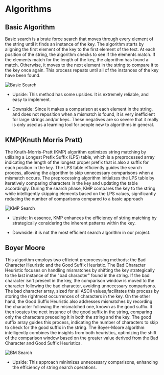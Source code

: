 # Algorithms

## Basic Algorithm
    
Basic search is a brute force search that moves through every element of the string until it finds an instance of the key. The algorithm starts by aligning the first element of the key to the first element of the text. At each position of the string, the algorithm checks to see if the elements match. If the elements match for the length of the key, the algorithm has found a match. Otherwise, it moves to the next element in the string to compare it to the key once again. This process repeats until all of the instances of the key have been found.

![Basic Search](https://1.bp.blogspot.com/-YJDalyxz6XY/UFCYnd2_nBI/AAAAAAAAAB4/uewJpXgs9Mc/s1600/Brute+Force.jpg)

 - Upside:
        This method has some upsides. It is extremely reliable, and easy to implement.
        

 - Downside:
        Since it makes a comparison at each element in the string, and does not reposition when a mismatch is found, it is very inefficient for large strings and/or keys. These negatives are so severe that it really is only used as a learning tool for people new to algorithms in general. 



## KMP(Knuth Morris Pratt)

The Knuth-Morris-Pratt (KMP) algorithm optimizes string matching by utilizing a Longest Prefix Suffix (LPS) table, which is a preprocessed array indicating the length of the longest proper prefix that is also a suffix for each position in the key. The LPS table efficiently guides the search process, allowing the algorithm to skip unnecessary comparisons when a mismatch occurs. The preprocessing algorithm initializes the LPS table by iteratively comparing characters in the key and updating the table accordingly. During the search phase, KMP compares the key to the string while intelligently skipping elements based on the LPS values, significantly reducing the number of comparisons compared to a basic approach

![KMP Search](https://media.geeksforgeeks.org/wp-content/uploads/20221125004358/image-660x398.png)

- Upside:
      In essence, KMP enhances the efficiency of string matching by strategically considering the inherent patterns within the key.

- Downside:
      it is not the most efficient search algorithm in our project. 


## Boyer Moore

   This algorithm employs two efficient preprocessing methods: the Bad Character Heuristic and the Good Suffix Heuristic. The Bad Character Heuristic focuses on handling mismatches by shifting the key strategically to the last instance of the "bad character" found in the string. If the bad character isn't present in the key, the comparison window is moved to the character following the bad character, avoiding unnecessary comparisons. The bad character array, sized for all ASCII values,facilitates this process by storing the rightmost occurrences of characters in the key. On the other hand, the Good Suffix Heuristic also addresses mismatches by recording the character following the mismatched one, known as the good suffix. It then locates the next instance of the good suffix in the string, comparing only the characters preceding it in both the string and the key. The good suffix array guides this process, indicating the number of characters to skip to check for the good suffix in the string. The Boyer-Moore algorithm intelligently combines the insights from both heuristics, optimizing the shift of the comparison window based on the greater value derived from the Bad Character and Good Suffix Heuristics. 

![BM Search](https://cdn.nearsoft.com/uploads/2018/12/boyer-moore-hosrpool-example.png)

- Upside:
        This approach minimizes unnecessary comparisons, enhancing the efficiency of string search operations.
